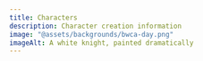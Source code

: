 ```yaml
---
title: Characters
description: Character creation information
image: "@assets/backgrounds/bwca-day.png"
imageAlt: A white knight, painted dramatically
---
```

